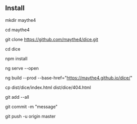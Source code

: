 ## Install

mkdir maythe4

cd maythe4

git clone https://github.com/maythe4/dice.git

cd dice

npm install

ng serve --open

ng build --prod --base-href="https://maythe4.github.io/dice/"

cp dist/dice/index.html dist/dice/404.html

git add --all

git commit -m "message"

git push -u origin master
